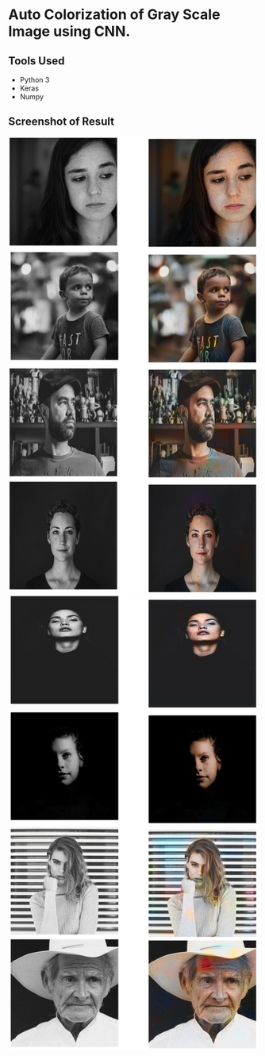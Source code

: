 # Auto Colorization of Gray Scale Image using CNN.

## Tools Used
* Python 3
* Keras
* Numpy

## Screenshot of Result
<img src = 'Screenshots/1.jpg'>
<img src = 'Screenshots/2.jpg'>
